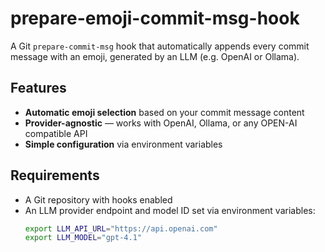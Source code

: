 # prepare-emoji-commit-msg-hook

A Git `prepare-commit-msg` hook that automatically appends every commit message with an emoji, generated by an LLM (e.g. OpenAI or Ollama).

## Features

- **Automatic emoji selection** based on your commit message content
- **Provider-agnostic** — works with OpenAI, Ollama, or any OPEN-AI compatible API
- **Simple configuration** via environment variables

## Requirements

- A Git repository with hooks enabled
- An LLM provider endpoint and model ID set via environment variables:
  ```bash
  export LLM_API_URL="https://api.openai.com"
  export LLM_MODEL="gpt-4.1"
  ```
